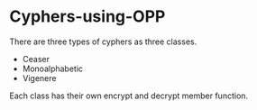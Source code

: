 # Cyphers-using-OPP
There are three types of cyphers as three classes.

- Ceaser
- Monoalphabetic
- Vigenere  

Each class has their own encrypt and decrypt member function.